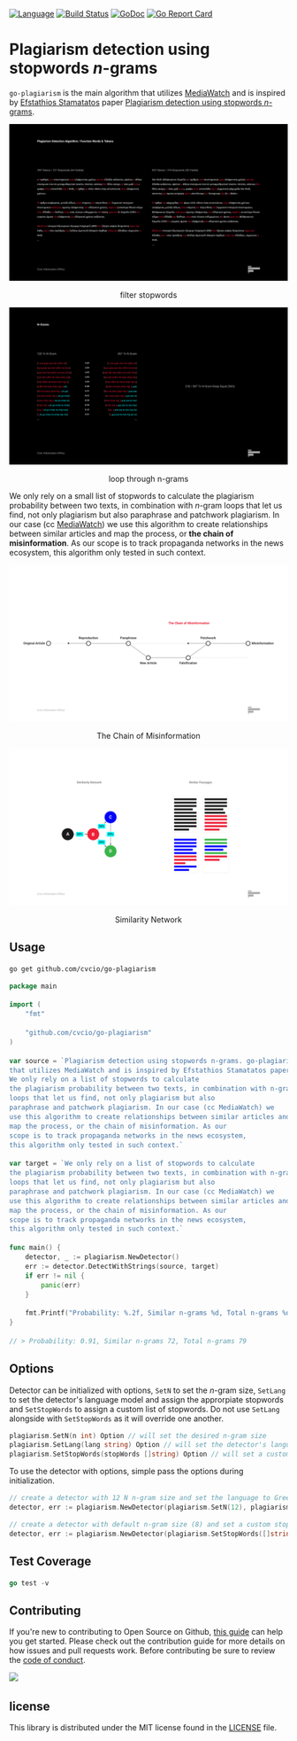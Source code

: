 
[![Language](https://img.shields.io/badge/Language-Go-blue.svg)](https://golang.org/)
[![Build Status](https://github.com/cvcio/go-plagiarism/workflows/Go/badge.svg)](https://github.com/cvcio/go-plagiarism/actions)
[![GoDoc](https://pkg.go.dev/badge/github.com/cvcio/go-plagiarism)](https://pkg.go.dev/github.com/cvcio/go-plagiarism)
[![Go Report Card](https://goreportcard.com/badge/github.com/cvcio/go-plagiarism)](https://goreportcard.com/report/github.com/cvcio/go-plagiarism)

# Plagiarism detection using stopwords *n*-grams

`go-plagiarism` is the main algorithm that utilizes [MediaWatch](https://mediawatch.io) and is inspired by [Efstathios Stamatatos](https://www3.icsd.aegean.gr/lecturers/stamatatos/) paper [Plagiarism detection using stopwords *n*-grams](http://dx.doi.org/10.1002/asi.21630).

![Plagiarism Detection Algorithm - Function Words - Tokens](https://github.com/cvcio/go-plagiarism/raw/main/assets/Plagiarism%20Detection%20Algorithm%20-%20Function%20Words%20-%20Tokens.png)
<p align="center">filter stopwords</p>

![N-Grams](https://github.com/cvcio/go-plagiarism/raw/main/assets/N-Grams.png)
<p align="center">loop through n-grams</p>

We only rely on a small list of stopwords to calculate the plagiarism probability between two texts, in combination with *n*-gram loops that let us find, not only plagiarism but also paraphrase and patchwork plagiarism. In our case (cc [MediaWatch](https://mediawatch.io)) we use this algorithm to create relationships between similar articles and map the process, or **the chain of misinformation**. As our scope is to track propaganda networks in the news ecosystem, this algorithm only tested in such context.

![The Chain of Misinformation](https://github.com/cvcio/go-plagiarism/raw/main/assets/The%20Chain%20of%20Misinformation.png)
<p align="center">The Chain of Misinformation</p>

![Similarity Network](https://github.com/cvcio/go-plagiarism/raw/main/assets/Similarity%20Network.png)
<p align="center">Similarity Network</p>

## Usage

```bash
go get github.com/cvcio/go-plagiarism
```

```go
package main

import (
    "fmt"

    "github.com/cvcio/go-plagiarism"
)

var source = `Plagiarism detection using stopwords n-grams. go-plagiarism is the main algorithm 
that utilizes MediaWatch and is inspired by Efstathios Stamatatos paper. 
We only rely on a list of stopwords to calculate 
the plagiarism probability between two texts, in combination with n-gram 
loops that let us find, not only plagiarism but also 
paraphrase and patchwork plagiarism. In our case (cc MediaWatch) we 
use this algorithm to create relationships between similar articles and 
map the process, or the chain of misinformation. As our 
scope is to track propaganda networks in the news ecosystem, 
this algorithm only tested in such context.`

var target = `We only rely on a list of stopwords to calculate 
the plagiarism probability between two texts, in combination with n-gram 
loops that let us find, not only plagiarism but also 
paraphrase and patchwork plagiarism. In our case (cc MediaWatch) we 
use this algorithm to create relationships between similar articles and 
map the process, or the chain of misinformation. As our 
scope is to track propaganda networks in the news ecosystem, 
this algorithm only tested in such context.`

func main() {
    detector, _ := plagiarism.NewDetector()
    err := detector.DetectWithStrings(source, target)
    if err != nil {
        panic(err)
    }

    fmt.Printf("Probability: %.2f, Similar n-grams %d, Total n-grams %d\n", detector.Score, detector.Similar, detector.Total)
}

// > Probability: 0.91, Similar n-grams 72, Total n-grams 79
```
## Options

Detector can be initialized with options, `SetN` to set the *n*-gram size, `SetLang` to set the detector's language model and assign the approrpiate stopwords and `SetStopWords` to assign a custom list of stopwords. Do not use `SetLang` alongside with `SetStopWords` as it will override one another.
```go
plagiarism.SetN(n int) Option // will set the desired n-gram size
plagiarism.SetLang(lang string) Option // will set the detector's language and assign the default stopwords
plagiarism.SetStopWords(stopWords []string) Option // will set a custom list of stopwords as the default
```

To use the detector with options, simple pass the options during initialization.
```go
// create a detector with 12 N n-gram size and set the language to Greek
detector, err := plagiarism.NewDetector(plagiarism.SetN(12), plagiarism.SetLang("el"))
```

```go
// create a detector with default n-gram size (8) and set a custom stopword list
detector, err := plagiarism.NewDetector(plagiarism.SetStopWords([]string{"ο", "του", "η", "της", "αλλά"}))
```

## Test Coverage
```go
go test -v
```
## Contributing

If you're new to contributing to Open Source on Github, [this guide](https://opensource.guide/how-to-contribute/) can help you get started. Please check out the contribution guide for more details on how issues and pull requests work. Before contributing be sure to review the [code of conduct](/CODE_OF_CONDUCT.md).

<a href="https://github.com/cvcio/go-plagiarism/graphs/contributors">
  <img src="https://contrib.rocks/image?repo=cvcio/go-plagiarism" />
</a>

## license

This library is distributed under the MIT license found in the [LICENSE](/LICENSE) file.